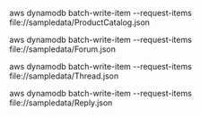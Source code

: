 aws dynamodb batch-write-item --request-items file://sampledata/ProductCatalog.json

aws dynamodb batch-write-item --request-items file://sampledata/Forum.json

aws dynamodb batch-write-item --request-items file://sampledata/Thread.json

aws dynamodb batch-write-item --request-items file://sampledata/Reply.json


